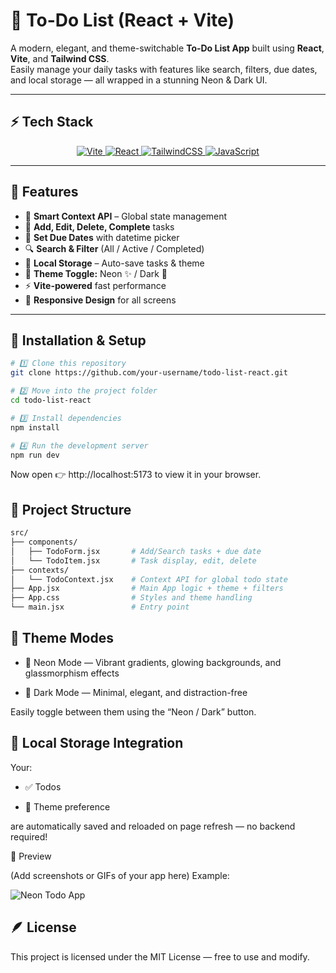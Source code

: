 # 📝 To-Do List (React + Vite)

A modern, elegant, and theme-switchable **To-Do List App** built using **React**, **Vite**, and **Tailwind CSS**.  
Easily manage your daily tasks with features like search, filters, due dates, and local storage — all wrapped in a stunning Neon & Dark UI.

---
## ⚡ Tech Stack

<p align="center">
  <a href="https://vitejs.dev/" target="_blank">
    <img alt="Vite" src="https://img.shields.io/badge/Vite-4+-646CFF?logo=vite&logoColor=white" />
  </a>
  <a href="https://react.dev/" target="_blank">
    <img alt="React" src="https://img.shields.io/badge/React-18+-61DAFB?logo=react&logoColor=white" />
  </a>
  <a href="https://tailwindcss.com/" target="_blank">
    <img alt="TailwindCSS" src="https://img.shields.io/badge/Tailwind_CSS-3.x-06B6D4?logo=tailwindcss&logoColor=white" />
  </a>
  <a href="https://developer.mozilla.org/en-US/docs/Web/JavaScript" target="_blank">
    <img alt="JavaScript" src="https://img.shields.io/badge/JavaScript-ES6+-F7DF1E?logo=javascript&logoColor=black" />
  </a>
</p>

---
## 🌟 Features

- 🧠 **Smart Context API** – Global state management  
- 📝 **Add, Edit, Delete, Complete** tasks  
- 📅 **Set Due Dates** with datetime picker  
- 🔍 **Search & Filter** (All / Active / Completed)  
- 💾 **Local Storage** – Auto-save tasks & theme  
- 🎨 **Theme Toggle:** Neon ✨ / Dark 🌙  
- ⚡ **Vite-powered** fast performance  
- 📱 **Responsive Design** for all screens  

---
## 🧰 Installation & Setup

```bash
# 1️⃣ Clone this repository
git clone https://github.com/your-username/todo-list-react.git

# 2️⃣ Move into the project folder
cd todo-list-react

# 3️⃣ Install dependencies
npm install

# 4️⃣ Run the development server
npm run dev
```
Now open 👉 http://localhost:5173
 to view it in your browser.
## 🧩 Project Structure
```bash
src/
├── components/
│   ├── TodoForm.jsx       # Add/Search tasks + due date
│   └── TodoItem.jsx       # Task display, edit, delete
├── contexts/
│   └── TodoContext.jsx    # Context API for global todo state
├── App.jsx                # Main App logic + theme + filters
├── App.css                # Styles and theme handling
└── main.jsx               # Entry point
```
## 🌈 Theme Modes

- 🌟 Neon Mode — Vibrant gradients, glowing backgrounds, and glassmorphism effects

- 🌙 Dark Mode — Minimal, elegant, and distraction-free

Easily toggle between them using the “Neon / Dark” button.

## 💾 Local Storage Integration

Your:

- ✅ Todos

- 🧩 Theme preference

are automatically saved and reloaded on page refresh — no backend required!

📸 Preview

(Add screenshots or GIFs of your app here)
Example:

![Neon Todo App](./screenshot.png)


## 🪶 License

This project is licensed under the MIT License — free to use and modify.
